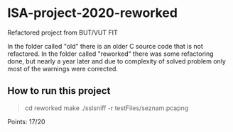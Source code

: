 # ISA-project-2020-reworked
Refactored project from BUT/VUT FIT

In the folder called "old" there is an older C source code that is not refactored. In the folder called "reworked" there was some refactoring done, but nearly a year later and due to complexity of solved problem only most of the warnings were corrected. 

## How to run this project 
>cd reworked
>make
>./sslsniff -r testFiles/seznam.pcapng 

Points: 17/20
